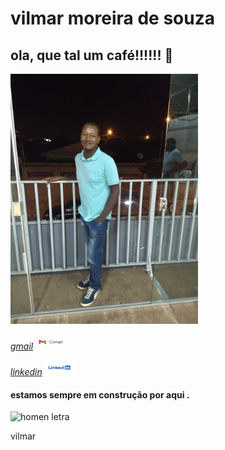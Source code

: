 # vilmar moreira de souza
 ## ola, que tal um café!!!!!! 👋

<img src="./img/vilmar.jpg"  width="300" >





[*gmail*](vilmarmoreira2010@gmail.com)
<img src="./img/gmail.webp" height="24" width="48">


[*linkedin*](https://www.linkedin.com/in/vilmarmsouza/)
<img src="./img/linkedin.png" height="24" width="48" >


####  estamos sempre em construção por aqui .
 
 ![homen letra](https://github.com/professorjosedeassis/Linguagem-C/blob/master/homem%20letra.gif)




<!--
**vilmar-moreira-souza/vilmar-moreira-souza** is a ✨ _special_ ✨ repository because its `README.md` (this file) appears on your GitHub profile.

Here are some ideas to get you started:

- 🔭 I’m currently working on ...
- 🌱 I’m currently learning ...
- 👯 I’m looking to collaborate on ...
- 🤔 I’m looking for help with ...
- 💬 Ask me about ...
- 📫 How to reach me: ...
- 😄 Pronouns: ...
- ⚡ Fun fact: ...
-->
vilmar